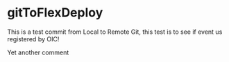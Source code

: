 # gitToFlexDeploy

This is a test commit from Local to Remote Git, this test is to see if event us registered by OIC!

Yet another comment